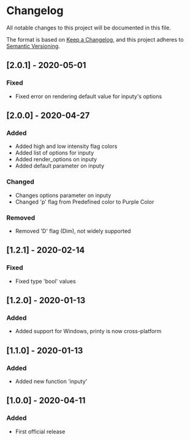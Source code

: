# Changelog

All notable changes to this project will be documented in this file.

The format is based on [Keep a Changelog](https://keepachangelog.com/en/1.0.0/),
and this project adheres to [Semantic Versioning](https://semver.org/spec/v2.0.0.html).


## [2.0.1] - 2020-05-01

### Fixed

- Fixed error on rendering default value for inputy's options 


## [2.0.0] - 2020-04-27

### Added

- Added high and low intensity flag colors
- Added list of options for inputy
- Added render_options on inputy
- Added default parameter on inputy

### Changed

- Changes options parameter on inputy
- Changed 'p' flag from Predefined color to Purple Color 

### Removed

- Removed 'D' flag (Dim), not widely supported


## [1.2.1] - 2020-02-14

### Fixed

- Fixed type 'bool' values

## [1.2.0] - 2020-01-13

### Added

- Added support for Windows, printy is now cross-platform

## [1.1.0] - 2020-01-13

### Added

- Added new function 'inputy'

## [1.0.0] - 2020-04-11

### Added

- First official release
